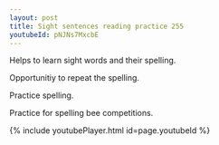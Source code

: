 ```yaml
---
layout: post
title: Sight sentences reading practice 255
youtubeId: pNJNs7MxcbE
---
```

 
 
Helps to learn sight words and their spelling.

Opportunitiy to repeat the spelling. 

Practice spelling. 
 
Practice for spelling bee competitions. 
 
{% include youtubePlayer.html id=page.youtubeId %}
 
 
